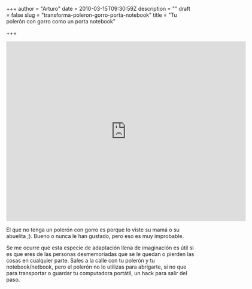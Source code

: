 +++
author = "Arturo"
date = 2010-03-15T09:30:59Z
description = ""
draft = false
slug = "transforma-poleron-gorro-porta-notebook"
title = "Tu polerón con gorro como un porta notebook"

+++

<iframe width="640" height="480" src="http://www.youtube.com/embed/sNiP953SCOg" frameborder="0" allowfullscreen></iframe>

<p>El que no tenga un polerón con gorro es porque lo viste su mamá o su abuelita ;). Bueno o nunca le han gustado, pero eso es muy improbable.</p>

<p>Se me ocurre que esta especie de adaptación llena de imaginación es útil si es que eres de las personas desmemoriadas que se le quedan o pierden las cosas en cualquier parte.  Sales a la calle con tu polerón y tu notebook/netbook, pero el polerón no lo utilizas para abrigarte, si no que para transportar o guardar tu computadora portátil, un hack para salir del paso.</p>